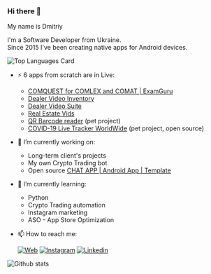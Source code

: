 ### Hi there 👋

My name is Dmitriy  
  
I'm a Software Developer from Ukraine.  
Since 2015 I've been creating native apps for Android devices. 

![Top Languages Card](https://github-readme-stats.vercel.app/api/top-langs/?username=dmitriy-chernysh&hide=HTML,JavaScript,CSS,Shell&layout=compact)


- ⚡ 6 apps from scratch are in Live:
    - [COMQUEST for COMLEX and COMAT | ExamGuru](https://play.google.com/store/apps/details?id=exam.comquest.test) 
    - [Dealer Video Inventory](https://play.google.com/store/apps/details?id=com.lesa.videoinventory.stream.new)
    - [Dealer Video Suite](https://play.google.com/store/apps/details?id=com.lesa.dealervideosuite)
    - [Real Estate Vids](https://play.google.com/store/apps/details?id=com.lesa.realestate)
    - [QR Barcode reader](https://play.google.com/store/apps/details?id=com.mobiledevpro.barcodescanner) (pet project)
    - [COVID-19 Live Tracker WorldWide](https://github.com/dmitriy-chernysh/covid-19-tracker-android) (pet project, open source)
  

- 🔭 I’m currently working on:
    - Long-term client's projects
    - My own Crypto Trading bot
    - Open source [CHAT APP | Android App | Template](https://github.com/mobiledevpro/Android-Kotlin-MVVM-Template)
    <!-- - A new one pet project - app to create mockups by adding a device frame to videos ([mockup example](https://www.instagram.com/p/CHsfEEXAV5J/)) -->
    <!-- Growing my [Instagram account](https://www.instagram.com/mobiledevpro/) about AndroidDev. -->
    
- 🌱 I’m currently learning: 
   - Python
   - Crypto Trading automation
   - Instagram marketing
   - ASO - App Store Optimization
    
- 📫 How to reach me:  
   
   [![Web](https://img.shields.io/badge/-web-grey?logo=appveyor)](http://mobile-dev.pro/)
   [![Instagram](https://img.shields.io/badge/-instagram-grey?logo=instagram)](https://www.instagram.com/mobiledevpro/)
   [![Linkedin](https://img.shields.io/badge/-linkedin-grey?logo=linkedin)](https://www.linkedin.com/in/dmitriychernysh/)
    
![Github stats](https://github-readme-stats.vercel.app/api?username=dmitriy-chernysh&theme=prussian&show_icons=true&count_private=true) 

<!--
**dmitriy-chernysh/dmitriy-chernysh** is a ✨ _special_ ✨ repository because its `README.md` (this file) appears on your GitHub profile.

Here are some ideas to get you started:

- 🔭 I’m currently working on ...
- 🌱 I’m currently learning ...
- 👯 I’m looking to collaborate on ...
- 🤔 I’m looking for help with ...
- 💬 Ask me about ...
- 📫 How to reach me: ...
- 😄 Pronouns: ...
- ⚡ Fun fact: ...
-->
